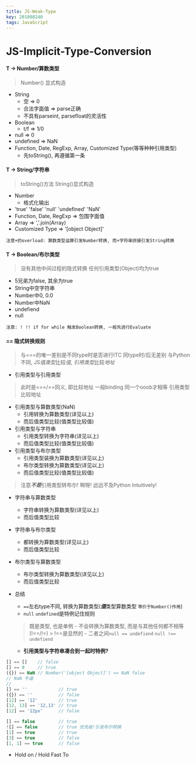 ```yaml
---
title: JS-Weak-Type
key: 201808240
tags: JavaScript
---
```


# JS-Implicit-Type-Conversion

#### T -> Number/算数类型
> Number() 显式构造
- String
   - 空 => 0
   - 合法字面值 => parse正确
   - 不具有parseint, parsefloat的灵活性
- Boolean
   - t/f => 1/0
- null => 0
- undefined => NaN
- Function, Date, RegExp, Array, Customized Type(等等种种引用类型)
   - 先toString(), 再遵循第一条

<!-- more -->

#### T -> String/字符串
> toString()方法
> String()显式构造
- Number
   - 格式化输出
- 'true' 'false' 'null' 'undefined' 'NaN'
- Function, Date, RegExp => 包围字面值
- Array  => ','.join(Array)
- Customized Type => '[object Object]'

`注意+的overload: 算数类型运算引发Number转换, 而+字符串拼接引发String转换`

#### T -> Boolean/布尔类型
> 没有其他中间过程的隐式转换
> 任何引用类型(Object)均为true
- 5兄弟为false, 其余为true
- String中空字符串
- Number中0, 0.0
- Number中NaN
- undefiend
- null

`注意: ! !! if for while 触发Boolean转换, 一般先进行Evaluate`

#### == 隐式转换规则
> 与===的唯一差别是不同type时是否进行ITC
> 同type时/后无差别
> 与Python不同, JS*值类型*比较*值*, *引用类型*比较*地址*

- 引用类型与引用类型
> 此时是===/==同义, 即比较地址
> 一般binding 同一个ooob才相等
> 引用类型比较地址

- 引用类型与算数类型(NaN)
   - 引用转换为算数类型(详见以上)
   - 而后值类型比较(值类型比较值)
- 引用类型与字符串
   - 引用类型转换为字符串(详见以上)
   - 而后值类型比较(值类型比较值)
- 引用类型与布尔类型
   - 引用类型装换为算数类型(详见以上)
   - 布尔类型转换为算数类型(详见以上)
   - 而后值类型比较(值类型比较值)
> 注意***不是***引用类型转布尔!
> 啊呀! 远远不及Python Intuitively!

- 字符串与算数类型
   - 字符串转换为算数类型(详见以上)
   - 而后值类型比较

- 字符串与布尔类型
   - 都转换为算数类型(详见以上)
   - 而后值类型比较

- 布尔类型与算数类型
   - 布尔类型转换为算数类型(详见以上)
   - 而后值类型比较

- 总结
   - `==`左右type不同, 转换为算数类型(***值***类型算数类型 `等价于Number()作用`)
   - `null` `undefined`是特例记住规则
   > 既是类型, 也是单例
      - 不会转换为算数类型, 而是与其他任何都不相等(!==/!=)
      > !==是显然的
      - 二者之间`null == undefiend` `null !== undefiend`
   - **引用类型与字符串凑合到一起时特例?**

```javascript
[] == []    // false
[] == 0     // true
({}) == NaN // Number('[object Object]') == NaN false
// NaN 牛逼
// 
[] == ''            // true
({}) == ''          // false
[12] == '12'        // true 
[12, 13] == '12,13' // true 
[12] == '12px'      // false

[] == false         // true
![] == false        // true 优先级!引发布尔转换
[1] == true         // true
[3] == true         // false
[1, 1] == true      // false

```

- Hold on / Hold Fast To
